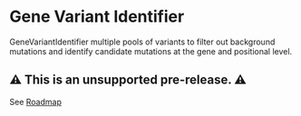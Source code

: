 # Gene Variant Identifier

GeneVariantIdentifier multiple pools of variants to filter out background mutations and identify candidate mutations at the gene and positional level.


## :warning: This is an unsupported pre-release. :warning:

See [Roadmap](https://github.com/users/cp-bioinfo/projects/1)